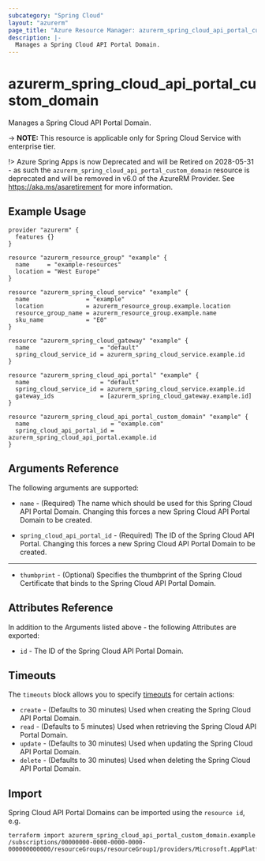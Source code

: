 ```yaml
---
subcategory: "Spring Cloud"
layout: "azurerm"
page_title: "Azure Resource Manager: azurerm_spring_cloud_api_portal_custom_domain"
description: |-
  Manages a Spring Cloud API Portal Domain.
---
```


# azurerm_spring_cloud_api_portal_custom_domain

Manages a Spring Cloud API Portal Domain.

-> **NOTE:** This resource is applicable only for Spring Cloud Service with enterprise tier.

!> Azure Spring Apps is now Deprecated and will be Retired on 2028-05-31 - as such the `azurerm_spring_cloud_api_portal_custom_domain` resource is deprecated and will be removed in v6.0 of the AzureRM Provider. See https://aka.ms/asaretirement for more information.

## Example Usage

```hcl
provider "azurerm" {
  features {}
}

resource "azurerm_resource_group" "example" {
  name     = "example-resources"
  location = "West Europe"
}

resource "azurerm_spring_cloud_service" "example" {
  name                = "example"
  location            = azurerm_resource_group.example.location
  resource_group_name = azurerm_resource_group.example.name
  sku_name            = "E0"
}

resource "azurerm_spring_cloud_gateway" "example" {
  name                    = "default"
  spring_cloud_service_id = azurerm_spring_cloud_service.example.id
}

resource "azurerm_spring_cloud_api_portal" "example" {
  name                    = "default"
  spring_cloud_service_id = azurerm_spring_cloud_service.example.id
  gateway_ids             = [azurerm_spring_cloud_gateway.example.id]
}

resource "azurerm_spring_cloud_api_portal_custom_domain" "example" {
  name                       = "example.com"
  spring_cloud_api_portal_id = azurerm_spring_cloud_api_portal.example.id
}
```

## Arguments Reference

The following arguments are supported:

* `name` - (Required) The name which should be used for this Spring Cloud API Portal Domain. Changing this forces a new Spring Cloud API Portal Domain to be created.

* `spring_cloud_api_portal_id` - (Required) The ID of the Spring Cloud API Portal. Changing this forces a new Spring Cloud API Portal Domain to be created.

---

* `thumbprint` - (Optional) Specifies the thumbprint of the Spring Cloud Certificate that binds to the Spring Cloud API Portal Domain.

## Attributes Reference

In addition to the Arguments listed above - the following Attributes are exported:

* `id` - The ID of the Spring Cloud API Portal Domain.

## Timeouts

The `timeouts` block allows you to specify [timeouts](https://www.terraform.io/language/resources/syntax#operation-timeouts) for certain actions:

* `create` - (Defaults to 30 minutes) Used when creating the Spring Cloud API Portal Domain.
* `read` - (Defaults to 5 minutes) Used when retrieving the Spring Cloud API Portal Domain.
* `update` - (Defaults to 30 minutes) Used when updating the Spring Cloud API Portal Domain.
* `delete` - (Defaults to 30 minutes) Used when deleting the Spring Cloud API Portal Domain.

## Import

Spring Cloud API Portal Domains can be imported using the `resource id`, e.g.

```shell
terraform import azurerm_spring_cloud_api_portal_custom_domain.example /subscriptions/00000000-0000-0000-0000-000000000000/resourceGroups/resourceGroup1/providers/Microsoft.AppPlatform/spring/service1/apiPortals/apiPortal1/domains/domain1
```
